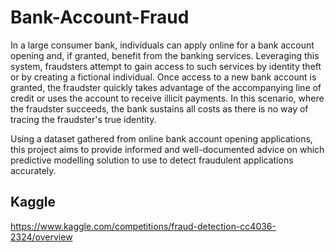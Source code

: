 # Bank-Account-Fraud
In a large consumer bank, individuals can apply online for a bank account opening and, if granted, benefit from the banking services. Leveraging this system, fraudsters attempt to gain access to such services by identity theft or by creating a fictional individual. Once access to a new bank account is granted, the fraudster quickly takes advantage of the accompanying line of credit or uses the account to receive illicit payments. In this scenario, where the fraudster succeeds, the bank sustains all costs as there is no way of tracing the fraudster's true identity.

Using a dataset gathered from online bank account opening applications, this project aims to provide informed and well-documented advice on which predictive modelling solution to use to detect fraudulent applications accurately. 

## Kaggle
https://www.kaggle.com/competitions/fraud-detection-cc4036-2324/overview
